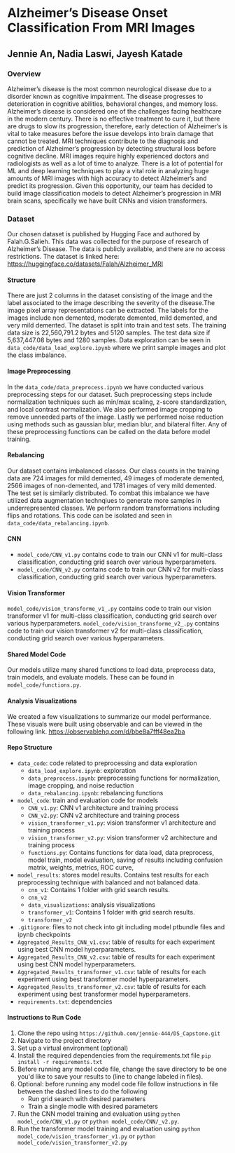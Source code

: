# Alzheimer’s Disease Onset Classification From MRI Images
## Jennie An, Nadia Laswi, Jayesh Katade

### Overview

Alzheimer’s disease is the most common neurological disease due to a disorder known as cognitive impairment. The disease progresses to deterioration in cognitive abilities, behavioral changes, and memory loss. Alzheimer’s disease is considered one of the challenges facing healthcare in the modern century. There is no effective treatment to cure it, but there are drugs to slow its progression, therefore, early detection of Alzheimer’s is vital to take measures before the issue develops into brain damage that cannot be treated. MRI techniques contribute to the diagnosis and prediction of Alzheimer’s progression by detecting structural loss before cognitive decline. MRI images require highly experienced doctors and radiologists as well as a lot of time to analyze. There is a lot of potential for ML and deep learning techniques to play a vital role in analyzing huge amounts of MRI images with high accuracy to detect Alzheimer’s and predict its progression. Given this opportunity, our team has decided to build image classification models to detect Alzheimer’s progression in MRI brain scans, specifically we have built CNNs and vision transformers. 

### Dataset

Our chosen dataset is published by Hugging Face and authored by Falah.G.Salieh. This data was collected for the purpose of research of Alzheimer’s Disease. The data is publicly available, and there are no access restrictions. The dataset is linked here: https://huggingface.co/datasets/Falah/Alzheimer_MRI

#### Structure
There are just 2 columns in the dataset consisting of the image and the label associated to the image describing the severity of the disease.The image pixel array representations can be extracted. The labels for the images include non demented, moderate demented, mild demented, and very mild demented. The dataset is split into train and test sets. The training data size is 22,560,791.2 bytes and 5120 samples. The test data size if 5,637,447.08 bytes and 1280 samples. Data exploration can be seen in `data_code/data_load_explore.ipynb` where we print sample images and plot the class imbalance. 

#### Image Preprocessing
In the `data_code/data_preprocess.ipynb` we have conducted various preprocessing steps for our dataset. Such preprocessing steps include normalization techniques such as min/max scaling, z-score standardization, and local contrast normalization. We also performed image cropping to remove unneeded parts of the image. Lastly we performed noise reduction using methods such as gaussian blur, median blur, and bilateral filter. Any of these preprocessing functions can be called on the data before model training. 

#### Rebalancing
Our dataset contains imbalanced classes. Our class counts in the training data are 724 images for mild demented, 49 images of moderate demented, 2566 images of non-demented, and 1781 images of very mild demented. The test set is similarly distributed. To combat this imbalance we have utilized data augmentation technqiues to generate more samples in underrepresented classes. We perform random transformations including flips and rotations. This code can be isolated and seen in `data_code/data_rebalancing.ipynb`.

#### CNN
- `model_code/CNN_v1.py` contains code to train our CNN v1 for multi-class classification, conducting grid search over various hyperparameters. 
- `model_code/CNN_v2.py` contains code to train our CNN v2 for multi-class classification, conducting grid search over various hyperparameters. 

#### Vision Transformer
`model_code/vision_transforme_v1_.py` contains code to train our vision transformer v1 for multi-class classification, conducting grid search over various hyperparameters. 
`model_code/vision_transforme_v2_.py` contains code to train our vision transformer v2 for multi-class classification, conducting grid search over various hyperparameters. 

#### Shared Model Code
Our models utilize many shared functions to load data, preprocess data, train models, and evaluate models. These can be found in `model_code/functions.py`. 

#### Analysis Visualizations
We created a few visualizations to summarize our model performance. These visuals were built using observable and can be viewed in the following link. https://observablehq.com/d/bbe8a7fff48ea2ba

#### Repo Structure
- `data_code`: code related to preprocessing and data exploration
    - `data_load_explore.ipynb`: exploration
    - `data_preprocess.ipynb`: preprocessing functions for normalization, image cropping, and noise reduction
    - `data_rebalancing.ipynb`: rebalancing functions
- `model_code`: train and evaluation code for models
    - `CNN_v1.py`: CNN v1 architecture and training process
    - `CNN_v2.py`: CNN v2 architecture and training process
    - `vision_transformer_v1.py`: vision transformer v1 architecture and training process
    - `vision_transformer_v2.py`: vision transformer v2 architecture and training process
    - `functions.py`: Contains functions for data load, data preprocess, model train, model evaluation, saving of results including confusion matrix, weights, metrics, ROC curve, 
- `model_results`: stores model results. Contains test results for each preprocessing technique with balanced and not balanced data. 
    - `cnn_v1`: Contains 1 folder with grid search results. 
    - `cnn_v2`
    - `data_visualizations`: analysis visualizations
    - `transformer_v1`: Contains 1 folder with grid search results. 
    - `transformer_v2`
- `.gitignore`: files to not check into git including model ptbundle files and ipynb checkpoints
- `Aggregated_Results_CNN_v1.csv`: table of results for each experiment using best CNN model hyperparameters. 
- `Aggregated_Results_CNN_v2.csv`: table of results for each experiment using best CNN model hyperparameters. 
- `Aggregated_Results_transformer_v1.csv`: table of results for each experiment using best transformer model hyperparameters. 
- `Aggregated_Results_transformer_v2.csv`: table of results for each experiment using best transformer model hyperparameters. 
- `requirements.txt`: dependencies

#### Instructions to Run Code

1. Clone the repo using `https://github.com/jennie-444/DS_Capstone.git`
2. Navigate to the project directory
3. Set up a virtual environment (optional)
4. Install the required dependencies from the requirements.txt file `pip install -r requirements.txt`
5. Before running any model code file, change the save directory to be one you'd like to save your results to (line to change labeled in files). 
6. Optional: before running any model code file follow instructions in file between the dashed lines to do the following
    - Run grid search with desired parameters
    - Train a single modle with desired parameters
7. Run the CNN model training and evaluation using `python model_code/CNN_v1.py` or `python model_code/CNN/_v2.py`.
8. Run the transformer model training and evaluation using `python model_code/vision_transformer_v1.py` or `python model_code/vision_transformer_v2.py`
